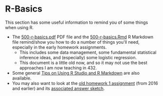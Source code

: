 # R-Basics

This section has some useful information to remind you of some things when using R.

- The [500-r-basics.pdf](https://github.com/THOMASELOVE/500-2018/blob/master/data-and-code/r-basics/500-r-basics.pdf) PDF file and the [500-r-basics.Rmd](https://raw.githubusercontent.com/THOMASELOVE/500-2018/master/data-and-code/r-basics/500-r-basics.Rmd) R Markdown file remind/show you how to do a number of things you'll need, especially in the early homework assignments.
    - This includes some data management, some fundamental statistical inference ideas, and (especially) some logistic regression.
    - This document is a little old now, and so it may not use the best approaches I am now teaching in 432.
- Some general [Tips on Using R Studio and R Markdown](https://github.com/THOMASELOVE/500-2018/blob/master/data-and-code/r-basics/500-2018-Tips%20on%20Using%20R%20Studio%20and%20R%20Markdown.pdf) are also available.
- You may also want to look at the [old homework 1 assignment](https://github.com/THOMASELOVE/500-2018/tree/master/assignments/homework1/oldhw1) (from 2016 and earlier) and its [associated answer sketch](https://github.com/THOMASELOVE/500-2018/tree/master/assignments/homework1/oldhw1).
